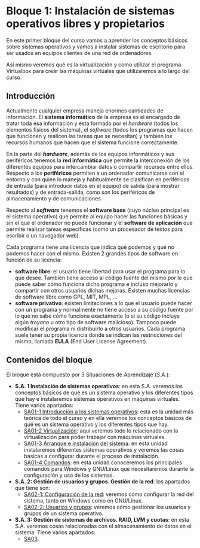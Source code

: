 # Bloque 1: Instalación de sistemas operativos libres y propietarios
En este primer bloque del curso vamos a aprender los conceptos básicos sobre sistemas operativos y vamos a instalar sistemas de escritorio para ser usados en equipos clientes de una red de ordenadores.

Así mismo veremos qué es la virtualización y como utilizar el programa Virtualbox para crear las máquinas virtuales que utilizaremos a lo largo del curso.

## Introducción
Actualmente cualquier empresa maneja enormes cantidades de información. El **sistema informático** de la empresa es el encargado de tratar toda esa información y está formado por el _hardware_ (todos los elementos físicos del sistema), el _software_ (todos los programas que hacen que funcionen y realicen las tareas que se necesitan) y también los recursos humanos que hacen que el sistema funcione correctamente.

En la parte del **_hardware_**, además de los equipos informáticos y sus periféricos tenemos la **red informática** que permite la interconexión de los diferentes equipos para intercambiar datos o compartir recursos entre ellos. Respecto a los **periféricos** permiten a un ordenador comunicarse con el entorno y con quien lo maneja y habitualmente se clasifican en periféricos de entrada (para introducir datos en el equipo) de salida (para mostrar resultados) y de entrada-salida, como son los periféricos de almacenamiento y de comunicaciones.

Respecto al **_software_** tenemos el **software base** (cuyo núcleo principal es el sistema operativo) que permite al equipo hacer las funciones básicas y sin el que el ordenador no puede funcionar y el **software de aplicación** que permite realizar tareas específicas (como un procesador de textos para escribir o un navegador web).

Cada programa tiene una licencia que indica qué podemos y qué no podemos hacer con el mismo. Existen 2 grandes tipos de software en función de su licencia:
- **software libre**: el usuario tiene libertad para usar el programa para lo que desee. También tiene acceso al código fuente del mismo por lo que puede saber cómo funciona dicho programa e incluso mejorarlo y compartir con otros usuarios dichas mejoras. Existen muchas licencias de software libre como GPL, MIT, MPL, ...
- **software privativo**: existen limitaciones a lo que el usuario puede hacer con un programa y normalmente no tiene acceso a su código fuente por lo que no sabe cómo funciona exactamente (o si su código incluye algún _troyano_ u otro tipo de software malicioso). Tampoco puede modificar el programa ni distribuirlo a otros usuarios. Cada programa suele tener su propia licencia donde se indican las restricciones del mismo, llamada **EULA** (End User License Agreement). 

## Contenidos del bloque
El bloque está compuesto por 3 Situaciones de Aprendizaje (_S.A._):
- **S.A. 1 Instalación de sistemas operativos**: en esta S.A. veremos los conceptos básicos de qué es un sistema operativo y los diferentes tipos que hay e instalaremos sistemas operativos en máquinas virtuales. Tiene varios apartados:
  - [SA01-1 Introducción a los sistemas operativos](SA01-1): esta es la unidad más teórica de todo el curso y en ella veremos los conceptos básicos de qué es un sistema operativo y los diferentes tipos que hay.
  - [SA01-2 Virtualización](../../../altres/virtualitzacio/): aquí veremos todo lo relacionado con la virtualización para poder trabajar con máquinas virtuales.
  - [SA01-3 Arranque e instalación del sistema](SA01-3-instal): en esta unidad instalaremos diferentes sistemas operativos y veremos las cosas básicas a configurar durante el proceso de instalación.
  - [SA01-4 Comandos](SA01-4-comandos): en esta unidad conoceremos los principales comandos para Windows y GNU/Linux que necesitaremos durante la configuración y uso de los sistemas.
- **S.A. 2: Gestión de usuarios y grupos. Gestión de la red**: los apartados que tiene son:
  - [SA02-1: Configuración de la red](SA02-1-red): veremos cómo configurar la red del sistema, tanto en Windows como en GNU/Linux. 
  - [SA02-2: Usuarios y grupos](SA02-2-users): veremos cómo gestionar los usuarios y grupos de un sistema operativo.
- **S.A. 3: Gestión de sistemas de archivos. RAID, LVM y cuotas**: en esta S.A. veremos cosas relacionadas con el almacenamiento de datos en el sistema. Tiene varios apartados:
  - [SA03](https://coda.io/d/_dLWTdIvt-uA/SA3_suQ_v0ZP).
